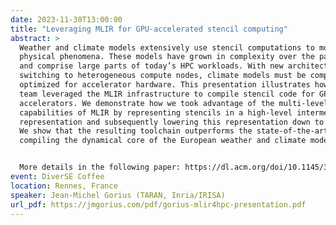 ```yaml
---
date: 2023-11-30T13:00:00
title: "Leveraging MLIR for GPU-accelerated stencil computing"
abstract: >
  Weather and climate models extensively use stencil computations to model
  physical phenomena. These models have grown in complexity over the past decades
  and comprise large parts of today’s HPC workloads. With new architectures
  switching to heterogeneous compute nodes, climate models must be compiled and
  optimized for accelerator hardware. This presentation illustrates how a small
  team leveraged the MLIR infrastructure to compile stencil code for GPU
  accelerators. We demonstrate how we took advantage of the multi-level
  capabilities of MLIR by representing stencils in a high-level intermediate
  representation and subsequently lowering this representation down to GPU code.
  We show that the resulting toolchain outperforms the state-of-the-art when
  compiling the dynamical core of the European weather and climate model.


  More details in the following paper: https://dl.acm.org/doi/10.1145/3469030
event: DiverSE Coffee
location: Rennes, France
speaker: Jean-Michel Gorius (TARAN, Inria/IRISA)
url_pdf: https://jmgorius.com/pdf/gorius-mlir4hpc-presentation.pdf
---
```

